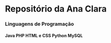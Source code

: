 <h1>Repositório da Ana Clara</h1>

<h3>Linguagens de Programação</h3>
<h4>
  <l1>Java</l1> 
  <l1>PHP</l1>
  <l1>HTML e CSS</11>
  <l1>Python</l1>
  <l1>MySQL</l1>  
</h4>

